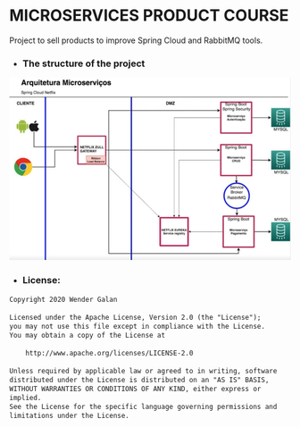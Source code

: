 # MICROSERVICES PRODUCT COURSE

Project to sell products to improve Spring Cloud and RabbitMQ tools.

- ### The structure of the project
[![Estrutura](https://github.com/WenderGalan/product-microservices/blob/main/estrutura.jpg?raw=true)](https://github.com/WenderGalan/product-microservices)

- ### License:
```
Copyright 2020 Wender Galan

Licensed under the Apache License, Version 2.0 (the "License");
you may not use this file except in compliance with the License.
You may obtain a copy of the License at

    http://www.apache.org/licenses/LICENSE-2.0

Unless required by applicable law or agreed to in writing, software
distributed under the License is distributed on an "AS IS" BASIS,
WITHOUT WARRANTIES OR CONDITIONS OF ANY KIND, either express or implied.
See the License for the specific language governing permissions and
limitations under the License.
```
